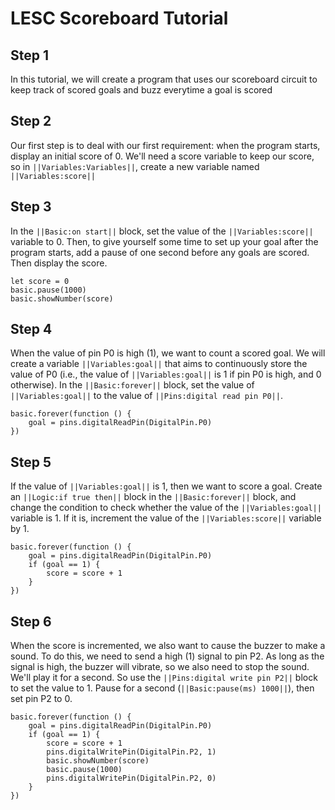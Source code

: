 # LESC Scoreboard Tutorial

## Step 1

In this tutorial, we will create a program that uses our scoreboard circuit to keep track of scored goals and buzz everytime a goal is scored

## Step 2

Our first step is to deal with our first requirement: when the program starts, display an initial score of 0. We'll need a score variable to keep our score, so in ``||Variables:Variables||``, create a new variable named ``||Variables:score||``

## Step 3

In the ``||Basic:on start||`` block, set the value of the ``||Variables:score||`` variable to 0. Then, to give yourself some time to set up your goal after the program starts, add a pause of one second before any goals are scored. Then display the score.

```blocks
let score = 0
basic.pause(1000)
basic.showNumber(score)
```

## Step 4

When the value of pin P0 is high (1), we want to count a scored goal. We will create a variable ``||Variables:goal||`` that aims to continuously store the value of P0 (i.e., the value of ``||Variables:goal||`` is 1 if pin P0 is high, and 0 otherwise). In the ``||Basic:forever||`` block, set the value of ``||Variables:goal||`` to the value of ``||Pins:digital read pin P0||``.

```blocks
basic.forever(function () {
    goal = pins.digitalReadPin(DigitalPin.P0)
})
```

## Step 5

If the value of ``||Variables:goal||`` is 1, then we want to score a goal. Create an ``||Logic:if true then||`` block in the ``||Basic:forever||`` block, and change the condition to check whether the value of the ``||Variables:goal||`` variable is 1. If it is, increment the value of the ``||Variables:score||`` variable by 1.

```blocks
basic.forever(function () {
    goal = pins.digitalReadPin(DigitalPin.P0)
    if (goal == 1) {
        score = score + 1
    }
})
```

## Step 6

When the score is incremented, we also want to cause the buzzer to make a sound. To do this, we need to send a high (1) signal to pin P2. As long as the signal is high, the buzzer will vibrate, so we also need to stop the sound. We'll play it for a second. So use the ``||Pins:digital write pin P2||`` block to set the value to 1. Pause for a second (``||Basic:pause(ms) 1000||``), then set pin P2 to 0.

```blocks
basic.forever(function () {
    goal = pins.digitalReadPin(DigitalPin.P0)
    if (goal == 1) {
        score = score + 1
        pins.digitalWritePin(DigitalPin.P2, 1)
        basic.showNumber(score)
        basic.pause(1000)
        pins.digitalWritePin(DigitalPin.P2, 0)
    }
})
```
